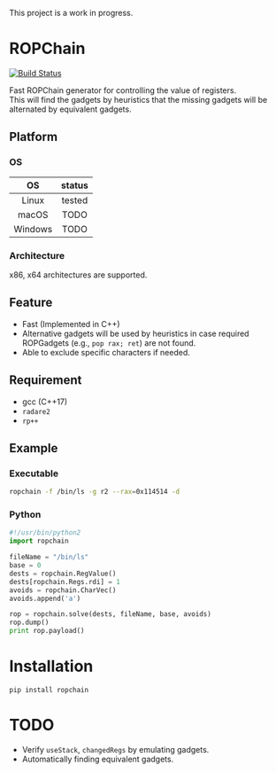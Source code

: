 This project is a work in progress.
# ROPChain

[![Build Status](https://api.travis-ci.org/kriw/ropchain.svg?branch=master)](https://travis-ci.org/kriw/ropchain)

Fast ROPChain generator for controlling the value of registers.  
This will find the gadgets by heuristics that the missing gadgets will be alternated by equivalent gadgets.

## Platform

### OS

| OS | status |
| :--: | :--: |
| Linux | tested |
| macOS | TODO |
| Windows | TODO |


### Architecture
x86, x64 architectures are supported.

## Feature
* Fast (Implemented in C++)
* Alternative gadgets will be used  by heuristics in case required ROPGadgets (e.g., `pop rax; ret`) are not found.
* Able to exclude specific characters if needed.

## Requirement
*  gcc (C++17)
* `radare2`
* `rp++`

## Example

### Executable

```sh
ropchain -f /bin/ls -g r2 --rax=0x114514 -d
```

### Python

```python
#!/usr/bin/python2
import ropchain

fileName = "/bin/ls"
base = 0
dests = ropchain.RegValue()
dests[ropchain.Regs.rdi] = 1
avoids = ropchain.CharVec()
avoids.append('a')

rop = ropchain.solve(dests, fileName, base, avoids)
rop.dump()
print rop.payload()
```

# Installation

```
pip install ropchain
```

# TODO
* Verify `useStack`, `changedRegs` by emulating gadgets.
* Automatically finding equivalent gadgets.
